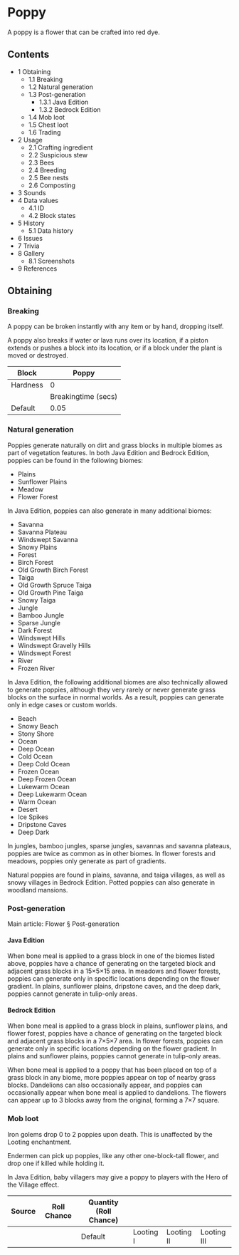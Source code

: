 # Poppy
A poppy is a flower that can be crafted into red dye.

## Contents
- 1 Obtaining
	- 1.1 Breaking
	- 1.2 Natural generation
	- 1.3 Post-generation
		- 1.3.1 Java Edition
		- 1.3.2 Bedrock Edition
	- 1.4 Mob loot
	- 1.5 Chest loot
	- 1.6 Trading
- 2 Usage
	- 2.1 Crafting ingredient
	- 2.2 Suspicious stew
	- 2.3 Bees
	- 2.4 Breeding
	- 2.5 Bee nests
	- 2.6 Composting
- 3 Sounds
- 4 Data values
	- 4.1 ID
	- 4.2 Block states
- 5 History
	- 5.1 Data history
- 6 Issues
- 7 Trivia
- 8 Gallery
	- 8.1 Screenshots
- 9 References

## Obtaining
### Breaking
A poppy can be broken instantly with any item or by hand, dropping itself.

A poppy also breaks if water or lava runs over its location, if a piston extends or pushes a block into its location, or if a block under the plant is moved or destroyed.

| Block    | Poppy               |
|----------|---------------------|
| Hardness | 0                   |
|          | Breakingtime (secs) |
| Default  | 0.05                |

### Natural generation
Poppies generate naturally on dirt and grass blocks in multiple biomes as part of vegetation features. In both Java Edition and Bedrock Edition, poppies can be found in the following biomes:

- Plains
- Sunflower Plains
- Meadow
- Flower Forest

In Java Edition, poppies can also generate in many additional biomes:

- Savanna
- Savanna Plateau
- Windswept Savanna
- Snowy Plains
- Forest
- Birch Forest
- Old Growth Birch Forest
- Taiga
- Old Growth Spruce Taiga
- Old Growth Pine Taiga
- Snowy Taiga
- Jungle
- Bamboo Jungle
- Sparse Jungle
- Dark Forest
- Windswept Hills
- Windswept Gravelly Hills
- Windswept Forest
- River
- Frozen River

In Java Edition, the following additional biomes are also technically allowed to generate poppies, although they very rarely or never generate grass blocks on the surface in normal worlds. As a result, poppies can generate only in edge cases or custom worlds.

- Beach
- Snowy Beach
- Stony Shore
- Ocean
- Deep Ocean
- Cold Ocean
- Deep Cold Ocean
- Frozen Ocean
- Deep Frozen Ocean
- Lukewarm Ocean
- Deep Lukewarm Ocean
- Warm Ocean
- Desert
- Ice Spikes
- Dripstone Caves
- Deep Dark

In jungles, bamboo jungles, sparse jungles, savannas and savanna plateaus, poppies are twice as common as in other biomes. In flower forests and meadows, poppies only generate as part of gradients.

Natural poppies are found in plains, savanna, and taiga villages, as well as snowy villages in Bedrock Edition. Potted poppies can also generate in woodland mansions.


### Post-generation
Main article: Flower § Post-generation
#### Java Edition
When bone meal is applied to a grass block in one of the biomes listed above, poppies have a chance of generating on the targeted block and adjacent grass blocks in a 15×5×15 area. In meadows and flower forests, poppies can generate only in specific locations depending on the flower gradient. In plains, sunflower plains, dripstone caves, and the deep dark, poppies cannot generate in tulip-only areas.

#### Bedrock Edition
When bone meal is applied to a grass block in plains, sunflower plains, and flower forest, poppies have a chance of generating on the targeted block and adjacent grass blocks in a 7×5×7 area. In flower forests, poppies can generate only in specific locations depending on the flower gradient. In plains and sunflower plains, poppies cannot generate in tulip-only areas.

When bone meal is applied to a poppy that has been placed on top of a grass block in any biome, more poppies appear on top of nearby grass blocks. Dandelions can also occasionally appear, and poppies can occasionally appear when bone meal is applied to dandelions. The flowers can appear up to 3 blocks away from the original, forming a 7×7 square.

### Mob loot
Iron golems drop 0 to 2 poppies upon death. This is unaffected by the Looting enchantment.

Endermen can pick up poppies, like any other one-block-tall flower, and drop one if killed while holding it.

In Java Edition, baby villagers may give a poppy to players with the Hero of the Village effect.

| Source | Roll Chance | Quantity (Roll Chance) |           |            |             |
|--------|-------------|------------------------|-----------|------------|-------------|
|        |             | Default                | Looting I | Looting II | Looting III |

